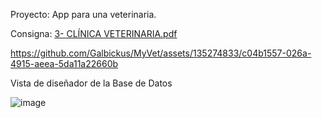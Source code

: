 
Proyecto:
App para una veterinaria. 

Consigna: 
[3- CLÍNICA VETERINARIA.pdf](https://github.com/Galbickus/MyVet/files/13621645/3-.CLINICA.VETERINARIA.pdf)

https://github.com/Galbickus/MyVet/assets/135274833/c04b1557-026a-4915-aeea-5da11a22660b

Vista de diseñador de la Base de Datos

![image](https://github.com/Galbickus/MyVet/assets/135274833/d000e8b3-b6a4-48e9-bde2-48e1eb261773)
